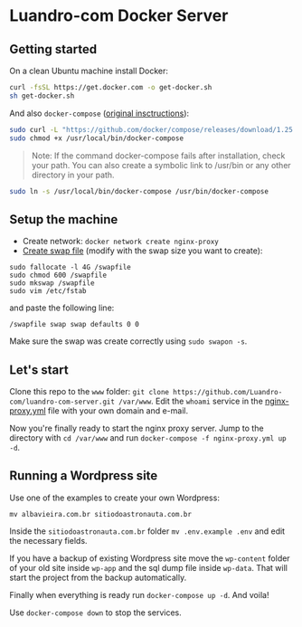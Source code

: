 # Luandro-com Docker Server

## Getting started

On a clean Ubuntu machine install Docker:
```bash
curl -fsSL https://get.docker.com -o get-docker.sh
sh get-docker.sh
```

And also `docker-compose` ([original insctructions](https://docs.docker.com/compose/install/)):
```bash
sudo curl -L "https://github.com/docker/compose/releases/download/1.25.5/docker-compose-$(uname -s)-$(uname -m)" -o /usr/local/bin/docker-compose
sudo chmod +x /usr/local/bin/docker-compose
```

> Note: If the command docker-compose fails after installation, check your path. You can also create a symbolic link to /usr/bin or any other directory in your path.

```bash
sudo ln -s /usr/local/bin/docker-compose /usr/bin/docker-compose
```
## Setup the machine

- Create network: `docker network create nginx-proxy`
- [Create swap file](https://www.digitalocean.com/community/tutorials/how-to-add-swap-on-ubuntu-14-04) (modify with the swap size you want to create):
```
sudo fallocate -l 4G /swapfile
sudo chmod 600 /swapfile
sudo mkswap /swapfile
sudo vim /etc/fstab
``` 
and paste the following line:

```
/swapfile swap swap defaults 0 0
```

Make sure the swap was create correctly using `sudo swapon -s`.

## Let's start

Clone this repo to the `www` folder: `git clone https://github.com/Luandro-com/luandro-com-server.git /var/www`. Edit the `whoami` service in the [nginx-proxy.yml](https://github.com/Luandro-com/luandro-com-server/blob/master/nginx-proxy.yml) file with your own domain and e-mail.

Now you're finally ready to start the nginx proxy server. Jump to the directory with `cd /var/www` and run `docker-compose -f nginx-proxy.yml up -d`.

## Running a Wordpress site

Use one of the examples to create your own Wordpress:
```
mv albavieira.com.br sitiodoastronauta.com.br
```

Inside the `sitiodoastronauta.com.br` folder `mv .env.example .env` and edit the necessary fields.

If you have a backup of existing Wordpress site move the `wp-content` folder of your old site inside `wp-app` and the sql dump file inside `wp-data`. That will start the project from the backup automatically.

Finally when everything is ready run `docker-compose up -d`. And voila!

Use `docker-compose down` to stop the services.
